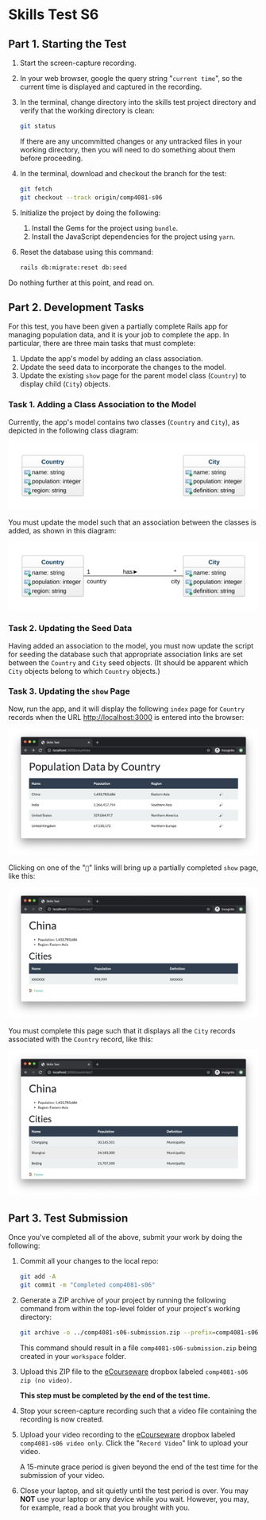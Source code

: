 # Skills Test S6

## Part 1. Starting the Test

1. Start the screen-capture recording.

1. In your web browser, google the query string "`current time`", so the current time is displayed and captured in the recording.

1. In the terminal, change directory into the skills test project directory and verify that the working directory is clean:

    ```bash
    git status
    ```

    If there are any uncommitted changes or any untracked files in your working directory, then you will need to do something about them before proceeding.

1. In the terminal, download and checkout the branch for the test:

    ```bash
    git fetch
    git checkout --track origin/comp4081-s06
    ```

1. Initialize the project by doing the following:
   1. Install the Gems for the project using `bundle`.
   1. Install the JavaScript dependencies for the project using `yarn`.

1. Reset the database using this command:

    ```bash
    rails db:migrate:reset db:seed
    ```

Do nothing further at this point, and read on.

## Part 2. Development Tasks

For this test, you have been given a partially complete Rails app for managing population data, and it is your job to complete the app. In particular, there are three main tasks that must complete:

1. Update the app's model by adding an class association.
1. Update the seed data to incorporate the changes to the model.
1. Update the existing `show` page for the parent model class (`Country`) to display child (`City`) objects.

### Task 1. Adding a Class Association to the Model

Currently, the app's model contains two classes (`Country` and `City`), as depicted in the following class diagram:

![A class diagram](./comp4081-s06_class_diagram_before.svg)

You must update the model such that an association between the classes is added, as shown in this diagram:

![A class diagram](./comp4081-s06_class_diagram_after.svg)

### Task 2. Updating the Seed Data

Having added an association to the model, you must now update the script for seeding the database such that appropriate association links are set between the `Country` and `City` seed objects. (It should be apparent which `City` objects belong to which `Country` objects.)

### Task 3. Updating the `show` Page

Now, run the app, and it will display the following `index` page for `Country` records when the URL <http://localhost:3000> is entered into the browser:

![A screen shot of a webpage](./comp4081-s06_index.png)

Clicking on one of the "`🔎`" links will bring up a partially completed `show` page, like this:

![A screen shot of a webpage](./comp4081-s06_show_before.png)

You must complete this page such that it displays all the `City` records associated with the `Country` record, like this:

![A screen shot of a webpage](./comp4081-s06_show_after.png)

## Part 3. Test Submission

Once you've completed all of the above, submit your work by doing the following:

1. Commit all your changes to the local repo:

    ```bash
    git add -A
    git commit -m "Completed comp4081-s06"
    ```

1. Generate a ZIP archive of your project by running the following command from within the top-level folder of your project's working directory:

    ```bash
    git archive -o ../comp4081-s06-submission.zip --prefix=comp4081-s06-submission/ HEAD
    ```

    This command should result in a file `comp4081-s06-submission.zip` being created in your `workspace` folder.

1. Upload this ZIP file to the [eCourseware](https://elearn.memphis.edu/) dropbox labeled `comp4081-s06 zip (no video)`.

    **This step must be completed by the end of the test time.**

1. Stop your screen-capture recording such that a video file containing the recording is now created.

1. Upload your video recording to the [eCourseware](https://elearn.memphis.edu/) dropbox labeled `comp4081-s06 video only`. Click the "`Record Video`" link to upload your video.

    A 15-minute grace period is given beyond the end of the test time for the submission of your video.

1. Close your laptop, and sit quietly until the test period is over. You may **NOT** use your laptop or any device while you wait. However, you may, for example, read a book that you brought with you.